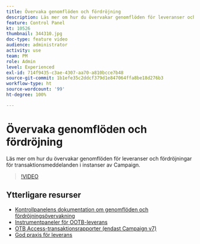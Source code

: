 ```yaml
---
title: Övervaka genomflöden och fördröjning
description: Läs mer om hur du övervakar genomflöden för leveranser och fördröjningar för transaktionsmeddelanden i instanser av Campaign.
feature: Control Panel
kt: 10526
thumbnail: 344310.jpg
doc-type: feature video
audience: administrator
activity: use
team: PM
role: Admin
level: Experienced
exl-id: 714f9435-c3ae-4307-aa70-a810bcce7b48
source-git-commit: 1b1efe35c2ddcf379d1e847064ffa8be18d276b3
workflow-type: ht
source-wordcount: '99'
ht-degree: 100%

---
```


# Övervaka genomflöden och fördröjning

Läs mer om hur du övervakar genomflöden för leveranser och fördröjningar för transaktionsmeddelanden i instanser av Campaign.

>[!VIDEO](https://video.tv.adobe.com/v/344310/?quality=12&learn=0n)

## Ytterligare resurser

* [Kontrollpanelens dokumentation om genomflöden och fördröjningsövervakning](https://experienceleague.adobe.com/docs/control-panel/using/performance-monitoring/thoughputs-latencies.html?lang=sv#)
* [Instrumentpaneler för OOTB-leverans](https://experienceleague.adobe.com/docs/campaign-classic/using/sending-messages/monitoring-deliveries/delivery-dashboard.html?lang=sv)
* [OTB Access-transaktionsrapporter (endast Campaign v7)](https://experienceleague.adobe.com/docs/campaign-classic/using/transactional-messaging/reports/about-transactional-messaging-reports.html?lang=sv)
* [God praxis för leverans](https://experienceleague.adobe.com/docs/campaign-standard/using/communication-channels/delivery-bestpractices/delivery-best-practices.html?lang=sv)
